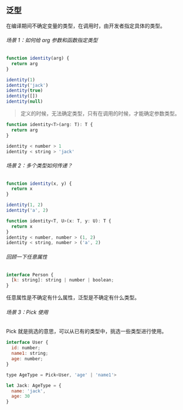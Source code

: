 ## 泛型

在编译期间不确定变量的类型，在调用时，由开发者指定具体的类型。

###### 场景 1：如何给 arg 参数和函数指定类型

```js
function identity(arg) {
  return arg
}

identity(1)
identity('jack')
identity(true)
identity([])
identity(null)
```

> 定义的时候，无法确定类型，只有在调用的时候，才能确定参数类型。

```js
function identity<T>(arg: T): T {
  return arg
}

identity < number > 1
identity < string > 'jack'
```

###### 场景 2：多个类型如何传递？

```js
function identity(x, y) {
  return x
}

identity(1, 2)
identity('a', 2)

function identity<T, U>(x: T, y: U): T {
  return x
}
identity < number, number > (1, 2)
identity < string, number > ('a', 2)
```

###### 回顾一下任意属性

```js
interface Person {
  [k: string]: string | number | boolean;
}
```

任意属性是不确定有什么属性，泛型是不确定有什么类型。

###### 场景 3：Pick 使用

Pick 就是挑选的意思，可以从已有的类型中，挑选一些类型进行使用。

```js
interface User {
  id: number;
  name1: string;
  age: number;
}

type AgeType = Pick<User, 'age' | 'name1'>

let Jack: AgeType = {
  name: 'jack',
  age: 30
}
```
